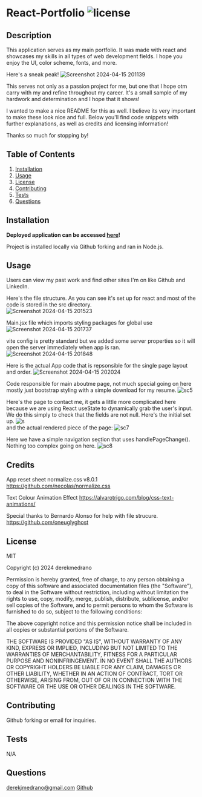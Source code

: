 # React-Portfolio ![license](https://img.shields.io/badge/license-MIT-blue)

## Description
This application serves as my main portfolio. It was made with react and showcases my skills in all types of web development fields. I hope you enjoy the UI, color scheme, fonts, and  more.

Here's a sneak peak! 
![Screenshot 2024-04-15 201139](https://github.com/derekmedrano/react-portfolio/assets/42650709/0c82e5ff-4ff1-49e3-9221-8d3277dbbbeb)

This serves not only as a passion project for me, but one that I hope otm carry with my and refine throughout my career.
It's a small sample of my hardwork and determination and I hope that it shows!

I wanted to make a nice README for this as well. I believe its very important to make these look nice and full. Below you'll find code snippets with further
explanations, as well as credits and licensing information!

Thanks so much for stopping by!

## Table of Contents
1. [Installation](#installation)
2. [Usage](#usage)
3. [License](#license)
4. [Contributing](#contributing)
5. [Tests](#tests)
6. [Questions](#questions)

## Installation
<strong>Deployed application can be accessed [here]([derekmedrano-react-portfolio.netlify.app])!</strong>

Project is installed locally via Github forking and ran in Node.js.

## Usage
Users can view my past work and find other sites I'm on like Github and LinkedIn.

Here's the file structure. As you can see it's set up for react and most of the code is stored in the src directory.
<br>
![Screenshot 2024-04-15 201523](https://github.com/derekmedrano/react-portfolio/assets/42650709/cc287898-43b8-432a-bb50-b302e0a6cd5a)

Main.jsx file which imports styling packages for global use 
![Screenshot 2024-04-15 201737](https://github.com/derekmedrano/react-portfolio/assets/42650709/895a4496-a1a0-4a77-8d8a-bca17a37acb6)

vite config is pretty standard but we added some server properties so it will open the server immediately when app is ran.
![Screenshot 2024-04-15 201848](https://github.com/derekmedrano/react-portfolio/assets/42650709/41416147-f5d7-4997-ab31-ac81b5011704)

Here is the actual App code that is repsonsible for the single page layout and order. 
![Screenshot 2024-04-15 202024](https://github.com/derekmedrano/react-portfolio/assets/42650709/e1fdad93-1314-4caf-867b-282c5aa26934)

Code responsible for main aboutme page, not much special going on here mostly just bootstrap styling with a simple download for my resume.
![sc5](https://github.com/derekmedrano/react-portfolio/assets/42650709/23442271-4065-4dc2-adae-0cf3f39a6288)

Here's the page to contact me, it gets a little more complicated here because we are using React useState to dynamically grab the user's input. We do
this simply to check that the fields are not null. Here's the initial set up.
![s](https://github.com/derekmedrano/react-portfolio/assets/42650709/b36b0634-6a1d-4497-989b-0d58fba14802)
<br>
and the actual rendered piece of the page: 
![sc7](https://github.com/derekmedrano/react-portfolio/assets/42650709/34df2f7e-5371-461d-8ee4-c9e1c8236121)

Here we have a simple navigation section that uses handlePageChange(). Nothing too complex going on here. 
![sc8](https://github.com/derekmedrano/react-portfolio/assets/42650709/712aa846-50b4-44f7-8390-05266f87de7c)









## Credits

App reset sheet
normalize.css v8.0.1
https://github.com/necolas/normalize.css

Text Colour Animation Effect 
https://alvarotrigo.com/blog/css-text-animations/

Special thanks to Bernardo Alonso for help with file strucure.
https://github.com/oneuglyghost


## License
MIT

Copyright (c) 2024 derekmedrano

Permission is hereby granted, free of charge, to any person obtaining a copy of this software and associated documentation files (the "Software"), to deal in the Software without restriction, including without limitation the rights to use, copy, modify, merge, publish, distribute, sublicense, and/or sell copies of the Software, and to permit persons to whom the Software is furnished to do so, subject to the following conditions:

The above copyright notice and this permission notice shall be included in all copies or substantial portions of the Software.

THE SOFTWARE IS PROVIDED "AS IS", WITHOUT WARRANTY OF ANY KIND, EXPRESS OR IMPLIED, INCLUDING BUT NOT LIMITED TO THE WARRANTIES OF MERCHANTABILITY, FITNESS FOR A PARTICULAR PURPOSE AND NONINFRINGEMENT. IN NO EVENT SHALL THE AUTHORS OR COPYRIGHT HOLDERS BE LIABLE FOR ANY CLAIM, DAMAGES OR OTHER LIABILITY, WHETHER IN AN ACTION OF CONTRACT, TORT OR OTHERWISE, ARISING FROM, OUT OF OR IN CONNECTION WITH THE SOFTWARE OR THE USE OR OTHER DEALINGS IN THE SOFTWARE.

## Contributing
Github forking or email for inquiries.

## Tests
N/A

## Questions
derekjmedrano@gmail.com
[Github](www.github.com/derekmedrano)
